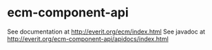 ecm-component-api
=================

See documentation at http://everit.org/ecm/index.html
See javadoc at http://everit.org/ecm-component-api/apidocs/index.html
